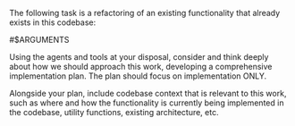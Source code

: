The following task is a refactoring of an existing functionality that already exists in this codebase:

#$ARGUMENTS

Using the agents and tools at your disposal, consider and think deeply about how we should approach this work, developing a comprehensive implementation plan. The plan should focus on implementation ONLY.

Alongside your plan, include codebase context that is relevant to this work, such as where and how the functionality is currently being implemented in the codebase, utility functions, existing architecture, etc.
